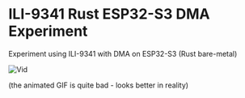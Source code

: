 # ILI-9341 Rust ESP32-S3 DMA Experiment

Experiment using ILI-9341 with DMA on ESP32-S3 (Rust bare-metal)

![Vid](./docs/video.gif)

(the animated GIF is quite bad - looks better in reality)
